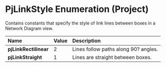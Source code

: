 
# PjLinkStyle Enumeration (Project)

Contains constants that specify the style of link lines between boxes in a Network Diagram view. 



|**Name**|**Value**|**Description**|
|:-----|:-----|:-----|
| **pjLinkRectilinear**|2|Lines follow paths along 90? angles.|
| **pjLinkStraight**|1|Lines are straight between boxes.|
